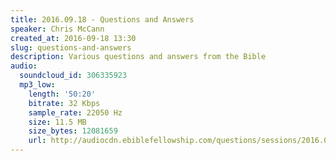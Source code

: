 ```yaml
---
title: 2016.09.18 - Questions and Answers
speaker: Chris McCann
created_at: 2016-09-18 13:30
slug: questions-and-answers
description: Various questions and answers from the Bible
audio:
  soundcloud_id: 306335923
  mp3_low:
    length: '50:20'
    bitrate: 32 Kbps
    sample_rate: 22050 Hz
    size: 11.5 MB
    size_bytes: 12081659
    url: http://audiocdn.ebiblefellowship.com/questions/sessions/2016.09.18_McCann_-_Questions_and_Answers.mp3
---
```

